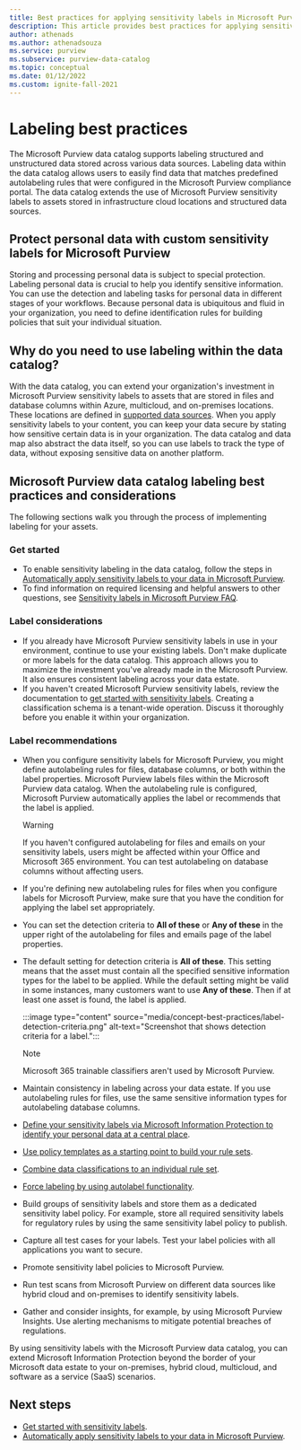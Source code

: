```yaml
---
title: Best practices for applying sensitivity labels in Microsoft Purview
description: This article provides best practices for applying sensitivity labels in Microsoft Purview.
author: athenads
ms.author: athenadsouza
ms.service: purview
ms.subservice: purview-data-catalog
ms.topic: conceptual
ms.date: 01/12/2022
ms.custom: ignite-fall-2021
---
```


# Labeling best practices

The Microsoft Purview data catalog supports labeling structured and unstructured data stored across various data sources. Labeling data within the data catalog allows users to easily find data that matches predefined autolabeling rules that were configured in the Microsoft Purview compliance portal. The data catalog extends the use of Microsoft Purview sensitivity labels to assets stored in infrastructure cloud locations and structured data sources.

## Protect personal data with custom sensitivity labels for Microsoft Purview

Storing and processing personal data is subject to special protection. Labeling personal data is crucial to help you identify sensitive information. You can use the detection and labeling tasks for personal data in different stages of your workflows. Because personal data is ubiquitous and fluid in your organization, you need to define identification rules for building policies that suit your individual situation.

## Why do you need to use labeling within the data catalog?

With the data catalog, you can extend your organization's investment in Microsoft Purview sensitivity labels to assets that are stored in files and database columns within Azure, multicloud, and on-premises locations. These locations are defined in [supported data sources](./create-sensitivity-label.md#supported-data-sources).
When you apply sensitivity labels to your content, you can keep your data secure by stating how sensitive certain data is in your organization. The data catalog and data map also abstract the data itself, so you can use labels to track the type of data, without exposing sensitive data on another platform.

## Microsoft Purview data catalog labeling best practices and considerations

The following sections walk you through the process of implementing labeling for your assets.

### Get started

- To enable sensitivity labeling in the data catalog, follow the steps in [Automatically apply sensitivity labels to your data in Microsoft Purview](./how-to-automatically-label-your-content.md).
- To find information on required licensing and helpful answers to other questions, see [Sensitivity labels in Microsoft Purview FAQ](./sensitivity-labels-frequently-asked-questions.yml).

### Label considerations

- If you already have Microsoft Purview sensitivity labels in use in your environment, continue to use your existing labels. Don't make duplicate or more labels for the data catalog. This approach allows you to maximize the investment you've already made in the Microsoft Purview. It also ensures consistent labeling across your data estate.
- If you haven't created Microsoft Purview sensitivity labels, review the documentation to [get started with sensitivity labels](/microsoft-365/compliance/get-started-with-sensitivity-labels). Creating a classification schema is a tenant-wide operation. Discuss it thoroughly before you enable it within your organization.

### Label recommendations

- When you configure sensitivity labels for Microsoft Purview, you might define autolabeling rules for files, database columns, or both within the label properties. Microsoft Purview labels files within the Microsoft Purview data catalog. When the autolabeling rule is configured, Microsoft Purview automatically applies the label or recommends that the label is applied.

   > [!WARNING]
   > If you haven't configured autolabeling for files and emails on your sensitivity labels, users might be affected within your Office and Microsoft 365 environment. You can test autolabeling on database columns without affecting users.

- If you're defining new autolabeling rules for files when you configure labels for Microsoft Purview, make sure that you have the condition for applying the label set appropriately.
- You can set the detection criteria to **All of these** or **Any of these** in the upper right of the autolabeling for files and emails page of the label properties.
- The default setting for detection criteria is **All of these**. This setting means that the asset must contain all the specified sensitive information types for the label to be applied. While the default setting might be valid in some instances, many customers want to use **Any of these**. Then if at least one asset is found, the label is applied.

   :::image type="content" source="media/concept-best-practices/label-detection-criteria.png" alt-text="Screenshot that shows detection criteria for a label.":::

   > [!NOTE]
   > Microsoft 365 trainable classifiers aren't used by Microsoft Purview.

- Maintain consistency in labeling across your data estate. If you use autolabeling rules for files, use the same sensitive information types for autolabeling database columns.
- [Define your sensitivity labels via Microsoft Information Protection to identify your personal data at a central place](/microsoft-365/compliance/information-protection).
- [Use policy templates as a starting point to build your rule sets](/microsoft-365/compliance/what-the-dlp-policy-templates-include#general-data-protection-regulation-gdpr).
- [Combine data classifications to an individual rule set](./supported-classifications.md).
- [Force labeling by using autolabel functionality](./how-to-automatically-label-your-content.md).
- Build groups of sensitivity labels and store them as a dedicated sensitivity label policy. For example, store all required sensitivity labels for regulatory rules by using the same sensitivity label policy to publish.
- Capture all test cases for your labels. Test your label policies with all applications you want to secure.
- Promote sensitivity label policies to Microsoft Purview.
- Run test scans from Microsoft Purview on different data sources like hybrid cloud and on-premises to identify sensitivity labels.
- Gather and consider insights, for example, by using Microsoft Purview Insights. Use alerting mechanisms to mitigate potential breaches of regulations.

By using sensitivity labels with the Microsoft Purview data catalog, you can extend Microsoft Information Protection beyond the border of your Microsoft data estate to your on-premises, hybrid cloud, multicloud, and software as a service (SaaS) scenarios.

## Next steps

- [Get started with sensitivity labels](/microsoft-365/compliance/get-started-with-sensitivity-labels).
- [Automatically apply sensitivity labels to your data in Microsoft Purview](how-to-automatically-label-your-content.md).
